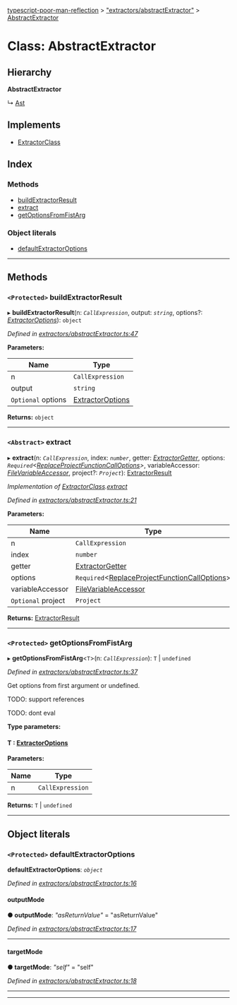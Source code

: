 [typescript-poor-man-reflection](../README.md) > ["extractors/abstractExtractor"](../modules/_extractors_abstractextractor_.md) > [AbstractExtractor](../classes/_extractors_abstractextractor_.abstractextractor.md)

# Class: AbstractExtractor

## Hierarchy

**AbstractExtractor**

↳  [Ast](_extractors_ast_.ast.md)

## Implements

* [ExtractorClass](../interfaces/_types_.extractorclass.md)

## Index

### Methods

* [buildExtractorResult](_extractors_abstractextractor_.abstractextractor.md#buildextractorresult)
* [extract](_extractors_abstractextractor_.abstractextractor.md#extract)
* [getOptionsFromFistArg](_extractors_abstractextractor_.abstractextractor.md#getoptionsfromfistarg)

### Object literals

* [defaultExtractorOptions](_extractors_abstractextractor_.abstractextractor.md#defaultextractoroptions)

---

## Methods

<a id="buildextractorresult"></a>

### `<Protected>` buildExtractorResult

▸ **buildExtractorResult**(n: *`CallExpression`*, output: *`string`*, options?: *[ExtractorOptions](../interfaces/_types_.extractoroptions.md)*): `object`

*Defined in [extractors/abstractExtractor.ts:47](https://github.com/cancerberoSgx/typescript-poor-man-reflection/blob/c505d33/src/extractors/abstractExtractor.ts#L47)*

**Parameters:**

| Name | Type |
| ------ | ------ |
| n | `CallExpression` |
| output | `string` |
| `Optional` options | [ExtractorOptions](../interfaces/_types_.extractoroptions.md) |

**Returns:** `object`

___
<a id="extract"></a>

### `<Abstract>` extract

▸ **extract**(n: *`CallExpression`*, index: *`number`*, getter: *[ExtractorGetter](../modules/_types_.md#extractorgetter)*, options: *`Required`<[ReplaceProjectFunctionCallOptions](../interfaces/_types_.replaceprojectfunctioncalloptions.md)>*, variableAccessor: *[FileVariableAccessor](../modules/_types_.md#filevariableaccessor)*, project?: *`Project`*): [ExtractorResult](../interfaces/_types_.extractorresult.md)

*Implementation of [ExtractorClass](../interfaces/_types_.extractorclass.md).[extract](../interfaces/_types_.extractorclass.md#extract)*

*Defined in [extractors/abstractExtractor.ts:21](https://github.com/cancerberoSgx/typescript-poor-man-reflection/blob/c505d33/src/extractors/abstractExtractor.ts#L21)*

**Parameters:**

| Name | Type |
| ------ | ------ |
| n | `CallExpression` |
| index | `number` |
| getter | [ExtractorGetter](../modules/_types_.md#extractorgetter) |
| options | `Required`<[ReplaceProjectFunctionCallOptions](../interfaces/_types_.replaceprojectfunctioncalloptions.md)> |
| variableAccessor | [FileVariableAccessor](../modules/_types_.md#filevariableaccessor) |
| `Optional` project | `Project` |

**Returns:** [ExtractorResult](../interfaces/_types_.extractorresult.md)

___
<a id="getoptionsfromfistarg"></a>

### `<Protected>` getOptionsFromFistArg

▸ **getOptionsFromFistArg**<`T`>(n: *`CallExpression`*): `T` \| `undefined`

*Defined in [extractors/abstractExtractor.ts:37](https://github.com/cancerberoSgx/typescript-poor-man-reflection/blob/c505d33/src/extractors/abstractExtractor.ts#L37)*

Get options from first argument or undefined.

TODO: support references

TODO: dont eval

**Type parameters:**

#### T :  [ExtractorOptions](../interfaces/_types_.extractoroptions.md)
**Parameters:**

| Name | Type |
| ------ | ------ |
| n | `CallExpression` |

**Returns:** `T` \| `undefined`

___

## Object literals

<a id="defaultextractoroptions"></a>

### `<Protected>` defaultExtractorOptions

**defaultExtractorOptions**: *`object`*

*Defined in [extractors/abstractExtractor.ts:16](https://github.com/cancerberoSgx/typescript-poor-man-reflection/blob/c505d33/src/extractors/abstractExtractor.ts#L16)*

<a id="defaultextractoroptions.outputmode"></a>

####  outputMode

**● outputMode**: *"asReturnValue"* = "asReturnValue"

*Defined in [extractors/abstractExtractor.ts:17](https://github.com/cancerberoSgx/typescript-poor-man-reflection/blob/c505d33/src/extractors/abstractExtractor.ts#L17)*

___
<a id="defaultextractoroptions.targetmode"></a>

####  targetMode

**● targetMode**: *"self"* = "self"

*Defined in [extractors/abstractExtractor.ts:18](https://github.com/cancerberoSgx/typescript-poor-man-reflection/blob/c505d33/src/extractors/abstractExtractor.ts#L18)*

___

___

